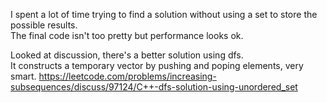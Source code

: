 I spent a lot of time trying to find a solution without using a set to store the possible results.\
The final code isn't too pretty but performance looks ok.

Looked at discussion, there's a better solution using dfs.\
It constructs a temporary vector by pushing and poping elements, very smart.
https://leetcode.com/problems/increasing-subsequences/discuss/97124/C++-dfs-solution-using-unordered_set
